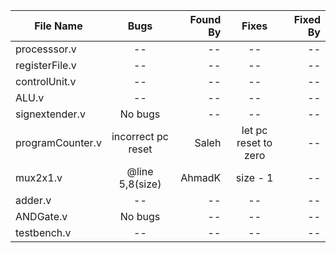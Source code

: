 | File Name         |       Bugs         |  Found By |          Fixes         |  Fixed By |
|-------------------|:------------------:|----------:|:----------------------:|----------:|
| processsor.v      |         --         |        -- |            --          |        -- |
| registerFile.v    |         --         |        -- |            --          |        -- |
| controlUnit.v     |         --         |        -- |            --          |        -- |
| ALU.v             |         --         |        -- |            --          |        -- |
| signextender.v    |      No bugs       |        -- |            --          |        -- |
| programCounter.v  | incorrect pc reset |     Saleh |   let pc reset to zero |        -- |
| mux2x1.v          | @line 5,8(size)    |   AhmadK  |        size - 1        |        -- |
| adder.v           |         --         |        -- |            --          |        -- |
| ANDGate.v         |      No bugs       |        -- |            --          |        -- |
| testbench.v       |         --         |        -- |            --          |        -- |
